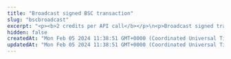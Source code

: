```yaml
---
title: "Broadcast signed BSC transaction"
slug: "bscbroadcast"
excerpt: "<p><b>2 credits per API call</b></p>\n<p>Broadcast signed transaction to BSC blockchain. This method is used internally from Tatum KMS or Tatum client libraries.\nIt is possible to create custom signing mechanism and use this method only for broadcasting data to the blockchain.</p>"
hidden: false
createdAt: "Mon Feb 05 2024 11:38:51 GMT+0000 (Coordinated Universal Time)"
updatedAt: "Mon Feb 05 2024 11:38:51 GMT+0000 (Coordinated Universal Time)"
---
```

